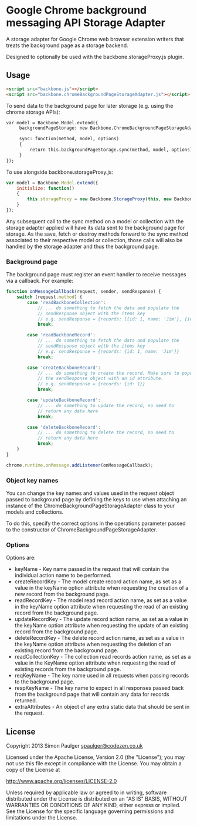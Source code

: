# Google Chrome background messaging API Storage Adapter

A storage adapter for Google Chrome web browser extension writers that treats the
background page as a storage backend.

Designed to optionally be used with the backbone.storageProxy.js plugin.

## Usage
```html
<script src="backbone.js"></script>
<script src="backbone.chromeBackgroundPageStorageAdapter.js"></script>
```

To send data to the background page for later storage (e.g. using the chrome storage APIs):
```html
var model = Backbone.Model.extend({
     backgroundPageStorage: new Backbone.ChromeBackgroundPageStorageAdapter(),

     sync: function(method, model, options)
     {
         return this.backgroundPageStorage.sync(method, model, options);
     }
});
```

To use alongside backbone.storageProxy.js:
```javascript
var model = Backbone.Model.extend({
    initialize: function()
    {
        this.storageProxy = new Backbone.StorageProxy(this, new Backbone.ChromeBackgroundPageStorageAdapter();
    }
});
```

Any subsequent call to the sync method on a model or collection with the storage adapter applied will
have its data sent to the background page for storage. As the save, fetch or destroy methods forward
to the sync method associated to their respective model or collection, those calls will also be handled
by the storage adapter and thus the background page.

### Background page

The background page must register an event handler to receive messages via a callback. For example:

```javascript
function onMessageCallback(request, sender, sendResponse) {
    switch (request.method) {
        case 'readBackboneCollection':
            // ... do something to fetch the data and populate the
            // sendResponse object with the items key
            // e.g. sendResponse = {records: [{id: 1, name: 'Jim'}, {id: 2, name: 'Bob'}]}
            break;

        case 'readBackboneRecord':
            // ... do something to fetch the data and populate the
            // sendResponse object with the items key
            // e.g. sendResponse = {records: {id: 1, name: 'Jim'}}
            break;

        case 'createBackboneRecord':
            // ... do something to create the record. Make sure to populate
            // the sendResponse object with an id attribute.
            // e.g. sendResponse = {records: {id: 1}}
            break;

        case 'updateBackboneRecord':
            // ... do something to update the record, no need to
            // return any data here
            break;

        case 'deleteBackboneRecord':
            // ... do something to delete the record, no need to
            // return any data here
            break;
    }
}

chrome.runtime.onMessage.addListener(onMessageCallback);
```

### Object key names

You can change the key names and values used in the request object passed to background page by defining the
keys to use when attaching an instance of the ChromeBackgroundPageStorageAdapter class to your models and
collections.

To do this, specify the correct options in the operations parameter passed to the constructor of
ChromeBackgroundPageStorageAdapter.

### Options

Options are:

* keyName - Key name passed in the request that will contain the individual action name to be performed.
* createRecordKey - The model create record action name, as set as a value in the keyName option attribute when requesting the creation of a new record from the background page.
* readRecordKey - The model read record action name, as set as a value in the keyName option attribute when requesting the read of an existing record from the background page.
* updateRecordKey - The update record action name, as set as a value in the keyName option attribute when requesting the update of an existing record from the background page.
* deleteRecordKey - The delete record action name, as set as a value in the keyName option attribute when requesting the deletion of an existing record from the background page.
* readCollectionKey - The collection read records action name, as set as a value in the KeyName option attribute when requesting the read of existing records from the background page.
* reqKeyName - The key name used in all requests when passing records to the background page.
* respKeyName - The key name to expect in all responses passed back from the background page that will contain any data for records returned.
* extraAttributes - An object of any extra static data that should be sent in the request.

## License

Copyright 2013 Simon Paulger <spaulger@codezen.co.uk>

Licensed under the Apache License, Version 2.0 (the "License");
you may not use this file except in compliance with the License.
You may obtain a copy of the License at

http://www.apache.org/licenses/LICENSE-2.0

Unless required by applicable law or agreed to in writing, software
distributed under the License is distributed on an "AS IS" BASIS,
WITHOUT WARRANTIES OR CONDITIONS OF ANY KIND, either express or implied.
See the License for the specific language governing permissions and
limitations under the License.
